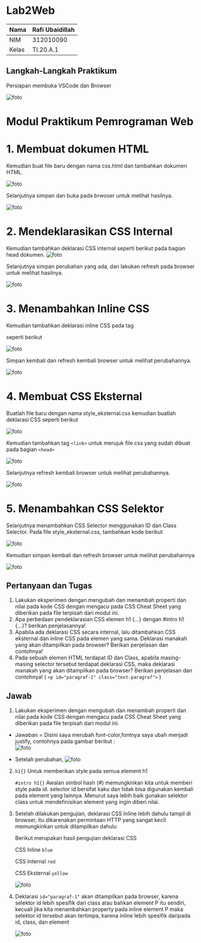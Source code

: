 
# Lab2Web

| Nama      | Rafi Ubaidillah  |
| ----------- | ----------- |
| NIM     | 312010090      |
| Kelas   | TI.20.A.1        |

## **Langkah-Langkah Praktikum**

Persiapan membuka VSCode dan Browser

![foto](foto/2.png)

# Modul Praktikum Pemrograman Web

# 1. Membuat dokumen HTML

Kemudian buat file baru dengan nama css.html dan tambahkan  dokumen HTML. 

![foto](foto/4.png)

Selanjutnya simpan dan buka pada brwoser untuk melihat hasilnya.

![foto](foto/5.png)

# 2. Mendeklarasikan CSS Internal

Kemudian tambahkan deklarasi CSS internal seperti berikut pada bagian head dokumen.
![foto](foto/6.png)

Selanjutnya simpan perubahan yang ada, dan lakukan refresh pada browser untuk melihat 
hasilnya.

![foto](foto/7.png)

# 3. Menambahkan Inline CSS

Kemudian tambahkan deklarasi inline CSS pada tag <p> seperti berikut

![foto](foto/8.png)

Simpan kembali dan refresh kembali browser untuk melihat perubahannya.

![foto](foto/9.png)

# 4. Membuat CSS Eksternal
Buatlah file baru dengan nama style_eksternal.css kemudian buatlah deklarasi CSS seperti berikut

![foto](foto/2.0.1.png)

Kemudian tambahkan tag `<link>` untuk merujuk file css yang sudah dibuat pada bagian `<head>`

![foto](foto/foto8.png)

Selanjutnya refresh kembali browser untuk melihat perubahannya.

![foto](foto/21.png)

# 5. Menambahkan CSS Selektor
Selanjutnya menambahkan CSS Selector menggunakan ID dan Class Selector. Pada file style_eksternal.css, tambahkan kode berikut

![foto](foto/foto9.png)

Kemudian simpan kembali dan refresh browser untuk melihat perubahannya

![foto](foto/pp.png)

## Pertanyaan dan Tugas
1. Lakukan eksperimen dengan mengubah dan menambah properti dan nilai pada kode CSS dengan mengacu pada CSS Cheat Sheet yang diberikan pada file terpisah dari modul ini.
2. Apa perbedaan pendeklarasian CSS elemen h1 {...} dengan #intro h1 {...}? berikan penjelasannya!
3. Apabila ada deklarasi CSS secara internal, lalu ditambahkan CSS eksternal dan inline CSS pada elemen yang sama. Deklarasi manakah yang akan ditampilkan pada browser? Berikan penjelasan dan contohnya!
4. Pada sebuah elemen HTML terdapat ID dan Class, apabila masing-masing selector tersebut terdapat deklarasi CSS, maka deklarasi manakah yang akan ditampilkan pada browser? Berikan penjelasan dan contohnya! ( `<p id="paragraf-1" class="text-paragraf">` )

## Jawab
1. Lakukan eksperimen dengan mengubah dan menambah properti dan nilai pada kode CSS dengan mengacu pada CSS Cheat Sheet yang diberikan pada file terpisah dari modul ini.</b><br>
  - Jawaban = 
Disini saya merubah font-color,fontnya saya ubah menjadi justify, contohnya pada gambar berikut : <br>
![foto](foto/pp.png)<br>  
  
  - Setelah perubahan,
![foto](foto/sesudah.png)<br>

2. `h1{}` Untuk memberikan style pada semua element h1

	`#intro h1{}` Awalan simbol hash (#) memungkinkan kita untuk memberi style pada id.
	selector id bersifat kaku dan tidak bisa digunakan kembali pada element yang lainnya. Menurut saya lebih baik gunakan selektor class untuk mendefinisikan element yang ingin diberi nilai.

3. Setelah dilakukan pengujian, deklarasi CSS Inline lebih dahulu tampil di browser, itu dikarenakan permintaan HTTP yang sangat kecil memungkinkan untuk ditampilkan dahulu

	Berikut merupakan hasil pengujian deklarasi CSS

	CSS Inline    `blue`
	  
	CSS Internal  `red`
	
	CSS Eksternal `yellow`
	
	![foto](foto/234.png)

4. Deklarasi `id="paragraf-1"` akan ditampilkan pada browser, karena selektor id lebih spesifik dari class atau bahkan element P itu sendiri, kecuali jika kita menambahkan property pada inline element P maka selektor id tersebut akan tertimpa, karena inline lebih spesifik daripada id, class, dan element

	![foto](foto/235.png)